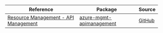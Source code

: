 | Reference | Package | Source |
|---|---|---|
|[Resource Management - API Management](mgmt-apimanagement-readme.md)|[azure-mgmt-apimanagement](https://pypi.org/project/azure-mgmt-apimanagement)|[GitHub](https://github.com/Azure/azure-sdk-for-python/blob/main/sdk/apimanagement/azure-mgmt-apimanagement)|
